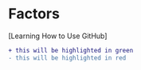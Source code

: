 # Factors
[Learning How to Use GitHub]

```diff
+ this will be highlighted in green
- this will be highlighted in red
```
